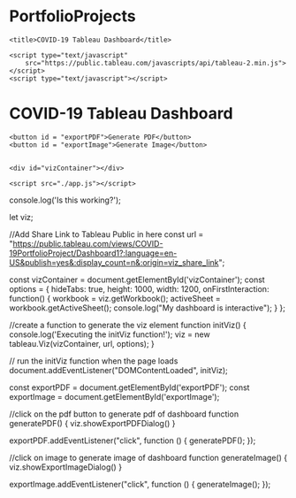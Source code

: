 # PortfolioProjects
<html>
<head>

    <title>COVID-19 Tableau Dashboard</title>

    <script type="text/javascript"
	    src="https://public.tableau.com/javascripts/api/tableau-2.min.js"></script>
    <script type="text/javascript"></script>

</head>

<body>

  <h1>COVID-19 Tableau Dashboard</h1>

    <button id = "exportPDF">Generate PDF</button>
    <button id = "exportImage">Generate Image</button>


    <div id="vizContainer"></div>

    <script src="./app.js"></script>

</body>

</html> 

console.log('Is this working?');

let viz;

//Add Share Link to Tableau Public in here
const url = "https://public.tableau.com/views/COVID-19PortfolioProject/Dashboard1?:language=en-US&publish=yes&:display_count=n&:origin=viz_share_link";

const vizContainer = document.getElementById('vizContainer');
const options = {
    hideTabs: true,
    height: 1000,
    width: 1200,
    onFirstInteraction: function() {
        workbook = viz.getWorkbook();
        activeSheet = workbook.getActiveSheet();
        console.log("My dashboard is interactive");
    }
};

//create a function to generate the viz element
function initViz() {
    console.log('Executing the initViz function!');
    viz = new tableau.Viz(vizContainer, url, options);
}

// run the initViz function when the page loads
document.addEventListener("DOMContentLoaded", initViz);

const exportPDF = document.getElementById('exportPDF');
const exportImage = document.getElementById('exportImage');


//click on the pdf button to generate pdf of dashboard
function generatePDF() {
    viz.showExportPDFDialog()
}

exportPDF.addEventListener("click", function () {
    generatePDF();
  });

//click on image to generate image of dashboard
function generateImage() {
    viz.showExportImageDialog()
}

exportImage.addEventListener("click", function () {
    generateImage();
  });
